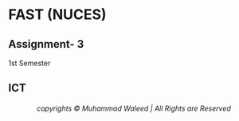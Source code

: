 # <h1>FAST (NUCES)</h1> 
<h2>Assignment- 3</h2> 
1st Semester
<h2>ICT</h2>

<div align="center">
<h6> copyrights © Muhammad Waleed | All Rights are Reserved</h6>

</div>

